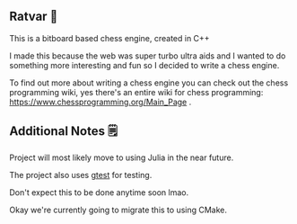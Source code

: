 ## Ratvar 🐀

This is a bitboard based chess engine, created in C++

I made this because the web was super turbo ultra aids and I wanted to do something more interesting and fun so I decided to write a chess engine.

To find out more about writing a chess engine you can check out the chess programming wiki, yes there's an entire wiki for chess programming: https://www.chessprogramming.org/Main_Page .


## Additional Notes 🗒️
Project will most likely move to using Julia in the near future.

The project also uses [gtest](https://github.com/google/googletest) for testing.

Don't expect this to be done anytime soon lmao.

Okay we're currently going to migrate this to using CMake.
